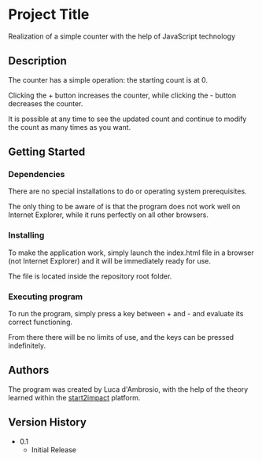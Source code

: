 # Project Title

Realization of a simple counter with the help of JavaScript technology

## Description

The counter has a simple operation: the starting count is at 0.

Clicking the + button increases the counter, while clicking the - button decreases the counter.

It is possible at any time to see the updated count and continue to modify the count as many times as you want.

## Getting Started

### Dependencies

There are no special installations to do or operating system prerequisites.

The only thing to be aware of is that the program does not work well on Internet Explorer, while it runs perfectly on all other browsers.

### Installing

To make the application work, simply launch the index.html file in a browser (not Internet Explorer) and it will be immediately ready for use.

The file is located inside the repository root folder.

### Executing program

To run the program, simply press a key between + and - and evaluate its correct functioning.

From there there will be no limits of use, and the keys can be pressed indefinitely.

## Authors

The program was created by Luca d'Ambrosio, with the help of the theory learned within the [start2impact](https://talent.start2impact.it/home/student_index) platform. 

## Version History

* 0.1
    * Initial Release
